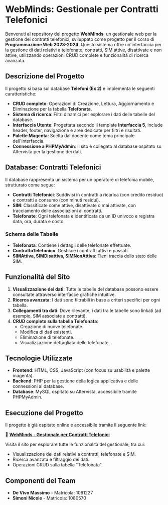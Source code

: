 # WebMinds: Gestionale per Contratti Telefonici

Benvenuti al repository del progetto **WebMinds**, un gestionale web per la gestione dei contratti telefonici, sviluppato come progetto per il corso di **Programmazione Web 2023-2024**. Questo sistema offre un'interfaccia per la gestione di dati relativi a telefonate, contratti, SIM attive, disattivate e non attive, utilizzando operazioni CRUD complete e funzionalità di ricerca avanzata.

## Descrizione del Progetto

Il progetto si basa sul database **Telefoni (Ex 2)** e implementa le seguenti caratteristiche:

- **CRUD completo**: Operazioni di Creazione, Lettura, Aggiornamento e Eliminazione per la tabella **Telefonata**.
- **Sistema di ricerca**: Filtri dinamici per esplorare i dati delle tabelle del database.
- **Interfaccia Utente**: Progettata secondo il template **Interfaccia 5**, include header, footer, navigazione e aree dedicate per filtri e risultati.
- **Palette Magenta**: Scelta dal docente come tema principale dell'interfaccia.
- **Connessione a PHPMyAdmin**: Il sito è collegato al database ospitato su Altervista per la gestione dei dati.

## Database: Contratti Telefonici

Il database rappresenta un sistema per un operatore di telefonia mobile, strutturato come segue:

- **Contratti Telefonici**: Suddivisi in contratti a ricarica (con credito residuo) e contratti a consumo (con minuti residui).
- **SIM**: Classificate come attive, disattivate o mai attivate, con tracciamento delle associazioni ai contratti.
- **Telefonate**: Ogni telefonata è identificata da un ID univoco e registra data, ora, durata e costo.

### Schema delle Tabelle
- **Telefonata**: Contiene i dettagli delle telefonate effettuate.
- **ContrattoTelefonico**: Gestisce i contratti attivi e passati.
- **SIMAttiva, SIMDisattiva, SIMNonAttiva**: Tieni traccia dello stato delle SIM.

## Funzionalità del Sito

1. **Visualizzazione dei dati**: Tutte le tabelle del database possono essere consultate attraverso interfacce grafiche intuitive.
2. **Ricerca avanzata**: I dati sono filtrabili in base a criteri specifici per ogni tabella.
3. **Collegamenti tra dati**: Dove rilevante, i dati tra le tabelle sono linkati (ad esempio, SIM associate a contratti).
4. **CRUD completo sulla tabella Telefonata**:
    - Creazione di nuove telefonate.
    - Modifica di dati esistenti.
    - Eliminazione di telefonate.
    - Visualizzazione dettagliata delle telefonate.

## Tecnologie Utilizzate

- **Frontend**: HTML, CSS, JavaScript (con focus su usabilità e palette magenta).
- **Backend**: PHP per la gestione della logica applicativa e delle connessioni al database.
- **Database**: MySQL ospitato su Altervista, accessibile tramite PHPMyAdmin.

## Esecuzione del Progetto

Il progetto è già ospitato online e accessibile tramite il seguente link:

🔗 **[WebMinds - Gestionale per Contratti Telefonici](https://webmins.altervista.org/)**

Visita il sito per esplorare tutte le funzionalità del gestionale, tra cui:
- Visualizzazione dei dati relativi a contratti, telefonate e SIM.
- Ricerca avanzata e filtraggio dei dati.
- Operazioni CRUD sulla tabella "Telefonata".

## Componenti del Team

- **De Vivo Massimo** - Matricola: 1081227
- **Simoni Nicole** - Matricola: 1080570
